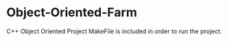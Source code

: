 # Object-Oriented-Farm
C++ Object Oriented Project
MakeFile is included in order to run the project.
